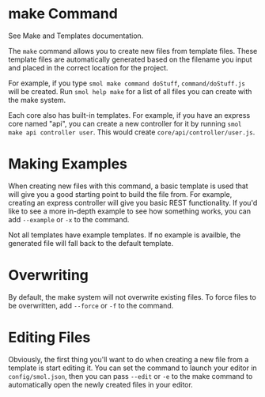# make Command

See Make and Templates documentation.

The `make` command allows you to create new files from template files. These template files are automatically generated based on the filename you input and placed in the correct location for the project.

For example, if you type `smol make command doStuff`, `command/doStuff.js` will be created. Run `smol help make` for a list of all files you can create with the make system.

Each core also has built-in templates. For example, if you have an express core named "api", you can create a new controller for it by running `smol make api controller user`. This would create `core/api/controller/user.js`.

# Making Examples

When creating new files with this command, a basic template is used that will give you a good starting point to build the file from. For example, creating an express controller will give you basic REST functionality. If you'd like to see a more in-depth example to see how something works, you can add `--example` or `-x` to the command.

Not all templates have example templates. If no example is availble, the generated file will fall back to the default template.

# Overwriting

By default, the make system will not overwrite existing files. To force files to be overwritten, add `--force` or `-f` to the command.

# Editing Files

Obviously, the first thing you'll want to do when creating a new file from a template is start editing it. You can set the command to launch your editor in `config/smol.json`, then you can pass `--edit` or `-e` to the make command to automatically open the newly created files in your editor.
